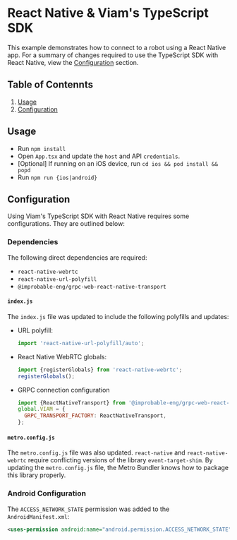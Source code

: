 # React Native & Viam's TypeScript SDK

This example demonstrates how to connect to a robot using a React Native app. For a summary of changes required to use the TypeScript SDK with React Native, view the [Configuration](#Configuration) section.

## Table of Contennts

1. [Usage](#Usage)
2. [Configuration](#Configuration)

## Usage

- Run `npm install`
- Open `App.tsx` and update the `host` and API `credentials`.
- [Optional] If running on an iOS device, run `cd ios && pod install && popd`
- Run `npm run {ios|android}`

## Configuration

Using Viam's TypeScript SDK with React Native requires some configurations. They are outlined below:

### Dependencies

The following direct dependencies are required:

- `react-native-webrtc`
- `react-native-url-polyfill`
- `@improbable-eng/grpc-web-react-native-transport`

#### `index.js`

The `index.js` file was updated to include the following polyfills and updates:

- URL polyfill:

  ```js
  import 'react-native-url-polyfill/auto';
  ```

- React Native WebRTC globals:

  ```js
  import {registerGlobals} from 'react-native-webrtc';
  registerGlobals();
  ```

- GRPC connection configuration
  ```js
  import {ReactNativeTransport} from '@improbable-eng/grpc-web-react-native-transport';
  global.VIAM = {
    GRPC_TRANSPORT_FACTORY: ReactNativeTransport,
  };
  ```

#### `metro.config.js`

The `metro.config.js` file was also updated. `react-native` and `react-native-webrtc` require conflicting versions of the library `event-target-shim`. By updating the `metro.config.js` file, the Metro Bundler knows how to package this library properly.

### Android Configuration

The `ACCESS_NETWORK_STATE` permission was added to the `AndroidManifest.xml`:

```xml
<uses-permission android:name="android.permission.ACCESS_NETWORK_STATE" />
```
